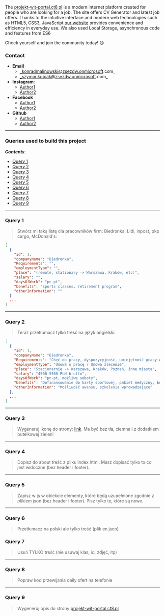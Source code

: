 The [projekt-wit-portal.ct8.pl](projekt-wit-portal.ct8.pl) is a modern internet platform created for people who are looking for a job. The site offers CV Generator and latest job offers.
Thanks to the intuitive interface and modern web technologies such as HTML5, CSS3, JavaScript [our website](projekt-wit-Portal.ct8.pl) provides convenience and efficiency in everyday use.
We also used Local Storage, asynchronous code and features from ES6

Check yourself and join the community today! :smile:

### Contact

- **Email**
  - _konradmalinowski@zsezdw.onmicrosoft.com_
  - _szymonkubiak@zsezdw.onmicrosoft.com_
- **Instagram**:
  - [Author1](https://www.instagram.com/konradxmalinowski)
  - [Author2](https://www.instagram.com/szymonito_121/)
- **Facebook**
  - [Author1](https://www.facebook.com/konradxmalinowski)
  - [Author2](https://www.facebook.com/Szymon.Kubiakk.1)
- **Github**
  - [Author1](https://github.com/konradxmalinowski/)
  - [Author2](https://github.com/Ebot100/)

---

### Queries used to build this project

**_Contents_**:

- [Query 1](#query-1)
- [Query 2](#query-2)
- [Query 3](#query-3)
- [Query 4](#query-4)
- [Query 5](#query-5)
- [Query 6](#query-6)
- [Query 7](#query-7)
- [Query 8](#query-8)
- [Query 9](#query-9)

---

### Query 1

> Stwórz mi taką listę dla pracowników firm: Biedronka, LIdl, inpost, pkp cargo, McDonald's:

```json
[
  {
    "id": 1,
    "companyName": "Biedronka",
    "Requirements": "",
    "employmentType": "",
    "place": "(remote, stationary -> Warszawa, Kraków, etc)",
    "salary": "",
    "daysOfWork": "pn-pt",
    "benefits": "sports classes, retirement program",
    "otherInformation": ""
  }
  ...
]
```

---

### Query 2

> Teraz przetłumacz tylko treść na język angielski.

```json
[
  {
    "id": 1,
    "companyName": "Biedronka",
    "Requirements": "Chęć do pracy, dyspozycyjność, umiejętność pracy w zespole",
    "employmentType": "Umowa o pracę / Umowa zlecenie",
    "place": "Stacjonarnie -> Warszawa, Kraków, Poznań, inne miasta",
    "salary": "4500-5500 PLN brutto",
    "daysOfWork": "pn-pt, możliwe soboty",
    "benefits": "Dofinansowanie do karty sportowej, pakiet medyczny, bony świąteczne",
    "otherInformation": "Możliwość awansu, szkolenia wprowadzające"
  },
  ...
]
```

---

### Query 3

> Wygeneruj ikonę do strony: [link](projekt-wit-portal.ct8.pl). Ma być bez tła, ciemna i z dodatkiem butelkowej zieleni

---

### Query 4

> Dopisz do about treść z pliku index.html. Masz dopisać tylko to co jest widoczne (bez header i footer).

---

### Query 5

> Zapisz w js w obiekcie elementy, które będą uzupełnione zgodnie z plikiem json (bez header i footer). Pisz tylko te, które są nowe.

---

### Query 6

> Przetłumacz na polski ale tylko treść (plik en.json)

### Query 7

> Usuń TYLKO treść (nie usuwaj klas, id, zdjęć, itp)

---

### Query 8

> Popraw kod przewijania daily ofert na telefonie

---

### Query 9

> Wygeneruj opis do strony [projekt-wit-portal.ct8.pl](projekt-wit-portal.ct8.pl)
